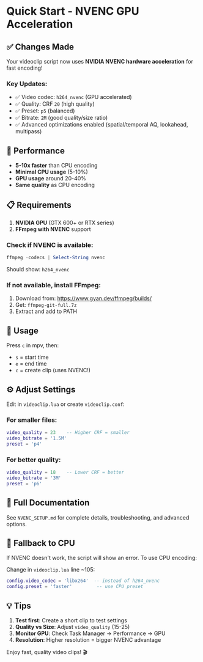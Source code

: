 # Quick Start - NVENC GPU Acceleration

## ✅ Changes Made

Your videoclip script now uses **NVIDIA NVENC hardware acceleration** for fast encoding!

### Key Updates:

- ✅ Video codec: `h264_nvenc` (GPU accelerated)
- ✅ Quality: CRF `20` (high quality)
- ✅ Preset: `p5` (balanced)
- ✅ Bitrate: `2M` (good quality/size ratio)
- ✅ Advanced optimizations enabled (spatial/temporal AQ, lookahead, multipass)

## 🚀 Performance

- **5-10x faster** than CPU encoding
- **Minimal CPU usage** (5-10%)
- **GPU usage** around 20-40%
- **Same quality** as CPU encoding

## 📋 Requirements

1. **NVIDIA GPU** (GTX 600+ or RTX series)
2. **FFmpeg with NVENC** support

### Check if NVENC is available:

```powershell
ffmpeg -codecs | Select-String nvenc
```

Should show: `h264_nvenc`

### If not available, install FFmpeg:

1. Download from: https://www.gyan.dev/ffmpeg/builds/
2. Get: `ffmpeg-git-full.7z`
3. Extract and add to PATH

## 🎯 Usage

Press `c` in mpv, then:

- `s` = start time
- `e` = end time
- `c` = create clip (uses NVENC!)

## ⚙️ Adjust Settings

Edit in `videoclip.lua` or create `videoclip.conf`:

### For smaller files:

```lua
video_quality = 23    -- Higher CRF = smaller
video_bitrate = '1.5M'
preset = 'p4'
```

### For better quality:

```lua
video_quality = 18    -- Lower CRF = better
video_bitrate = '3M'
preset = 'p6'
```

## 📖 Full Documentation

See `NVENC_SETUP.md` for complete details, troubleshooting, and advanced options.

## 🔄 Fallback to CPU

If NVENC doesn't work, the script will show an error. To use CPU encoding:

Change in `videoclip.lua` line ~105:

```lua
config.video_codec = 'libx264'  -- instead of h264_nvenc
config.preset = 'faster'         -- use CPU preset
```

## 💡 Tips

1. **Test first**: Create a short clip to test settings
2. **Quality vs Size**: Adjust `video_quality` (15-25)
3. **Monitor GPU**: Check Task Manager → Performance → GPU
4. **Resolution**: Higher resolution = bigger NVENC advantage

Enjoy fast, quality video clips! 🎬

